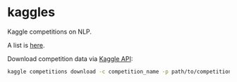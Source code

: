 # kaggles

Kaggle competitions on NLP.

A list is [here](https://zhuanlan.zhihu.com/p/33901181).

Download competition data via [Kaggle API](https://github.com/Kaggle/kaggle-api):

```bash
kaggle competitions download -c competition_name -p path/to/competition/data
```
